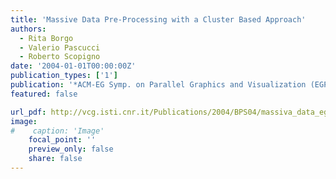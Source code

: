 ```yaml
---
title: 'Massive Data Pre-Processing with a Cluster Based Approach'
authors:
  - Rita Borgo
  - Valerio Pascucci
  - Roberto Scopigno
date: '2004-01-01T00:00:00Z'
publication_types: ['1']
publication: '*ACM-EG Symp. on Parallel Graphics and Visualization (EGPGV04)*'
featured: false

url_pdf: http://vcg.isti.cnr.it/Publications/2004/BPS04/massiva_data_egpgv04.pdf
image:
#    caption: 'Image'
    focal_point: ''
    preview_only: false
    share: false
---
```


